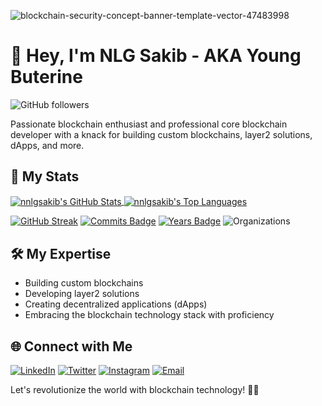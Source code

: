 ![blockchain-security-concept-banner-template-vector-47483998](https://github.com/nnlgsakib/nnlgsakib/assets/107909889/cb96d754-703b-40a0-93a1-f692709290d7)

# 👋 Hey, I'm NLG Sakib - AKA Young Buterine

![GitHub followers](https://img.shields.io/github/followers/nnlgsakib?logo=GitHub&style=for-the-badge)

Passionate blockchain enthusiast and professional core blockchain developer with a knack for building custom blockchains, layer2 solutions, dApps, and more.

## 🚀 My Stats

<a href="https://github.com/nnlgsakib" target="_blank">
  <img align="center" src="https://github-readme-stats.vercel.app/api?username=nnlgsakib&show_icons=true&count_private=true" alt="nnlgsakib's GitHub Stats" />
</a>
<a href="https://github.com/nnlgsakib" target="_blank">
  <img align="center" src="https://github-readme-stats.vercel.app/api/top-langs/?username=nnlgsakib&layout=compact&hide=html" alt="nnlgsakib's Top Languages" />
</a>

[![GitHub Streak](http://github-readme-streak-stats.herokuapp.com?user=nnlgsakib&theme=dark&hide_border=true)](https://git.io/streak-stats)
[![Commits Badge](https://badges.pufler.dev/commits/monthly/nnlgsakib)](https://badges.pufler.dev)
[![Years Badge](https://badges.pufler.dev/years/nnlgsakib)](https://badges.pufler.dev)
![Organizations](https://img.shields.io/badge/Organizations-2-brightgreen)

## 🛠️ My Expertise

- Building custom blockchains
- Developing layer2 solutions
- Creating decentralized applications (dApps)
- Embracing the blockchain technology stack with proficiency

## 🌐 Connect with Me

[![LinkedIn](https://img.shields.io/badge/LinkedIn-nlg--sakib-blue?logo=linkedin&style=flat-square)](https://www.linkedin.com/in/nlg-sakib-338339279/)
[![Twitter](https://img.shields.io/badge/Twitter-nlg__sakib-blue?logo=twitter&style=flat-square)](https://twitter.com/nlg_sakib)
[![Instagram](https://img.shields.io/badge/Instagram-nlg__sakib-pink?logo=instagram&style=flat-square)](https://www.instagram.com/nlg_sakib/)
[![Email](https://img.shields.io/badge/Email-nlgarts%40outlook.com-orange?logo=Microsoft-Outlook&style=flat-square)](mailto:nlgarts@outlook.com)

Let's revolutionize the world with blockchain technology! 🔗✨
